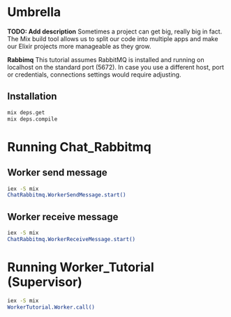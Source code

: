 # Umbrella

**TODO: Add description**
Sometimes a project can get big, really big in fact. The Mix build tool allows us to split our code into multiple apps and make our Elixir projects more manageable as they grow.

**Rabbimq**
This tutorial assumes RabbitMQ is installed and running on localhost on the standard port (5672). In case you use a different host, port or credentials, connections settings would require adjusting.

## Installation

```bash
mix deps.get
mix deps.compile
```
# Running Chat_Rabbitmq
## Worker send message
```bash
iex -S mix
ChatRabbitmq.WorkerSendMessage.start()
```
## Worker receive message
```bash
iex -S mix
ChatRabbitmq.WorkerReceiveMessage.start()
```
# Running Worker_Tutorial (Supervisor)

```bash
iex -S mix
WorkerTutorial.Worker.call()
```
